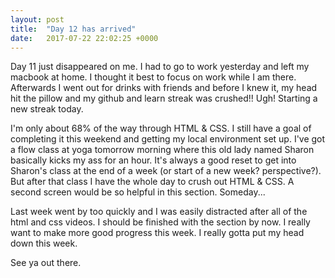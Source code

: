 ```yaml
---
layout: post
title:  "Day 12 has arrived"
date:   2017-07-22 22:02:25 +0000
---
```



Day 11 just disappeared on me. I had to go to work yesterday and left my macbook at home. I thought it best to focus on work while I am there. Afterwards I went out for drinks with friends and before I knew it, my head hit the pillow and my github and learn streak was crushed!! Ugh! Starting a new streak today. 

I'm only about 68% of the way through HTML & CSS. I still have a goal of completing it this weekend and getting my local environment set up. I've got a flow class at yoga tomorrow morning where this old lady named Sharon basically kicks my ass for an hour. It's always a good reset to get into Sharon's class at the end of a week (or start of a new week? perspective?). But after that class I have the whole day to crush out HTML & CSS. A second screen would be so helpful in this section. Someday...

Last week went by too quickly and I was easily distracted after all of the html and css videos. I should be finished with the section by now. I really want to make more good progress this week. I really gotta put my head down this week.

See ya out there.
